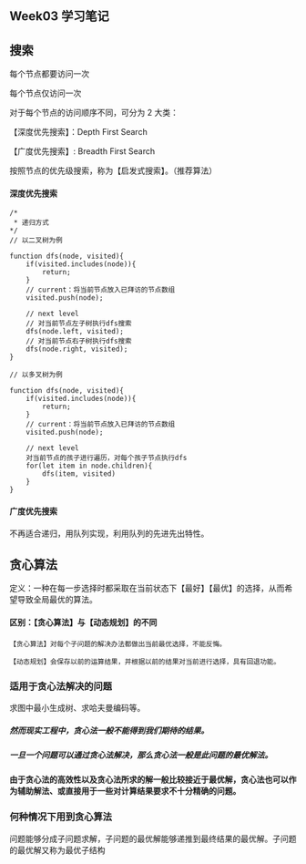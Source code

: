 ## Week03 学习笔记

## 搜索

每个节点都要访问一次

每个节点仅访问一次

对于每个节点的访问顺序不同，可分为 2 大类：

【深度优先搜索】：Depth First Search

【广度优先搜索】: Breadth First Search

按照节点的优先级搜索，称为【启发式搜索】。（推荐算法）

#### 深度优先搜索

```
/*
 * 递归方式
*/
// 以二叉树为例

function dfs(node, visited){
	if(visited.includes(node)){
    	return;
    }
    // current：将当前节点放入已拜访的节点数组
    visited.push(node);

    // next level
    // 对当前节点左子树执行dfs搜索
    dfs(node.left, visited);
    // 对当前节点右子树执行dfs搜索
    dfs(node.right, visited);
}

// 以多叉树为例

function dfs(node, visited){
	if(visited.includes(node)){
    	return;
    }
    // current：将当前节点放入已拜访的节点数组
    visited.push(node);

    // next level
    对当前节点的孩子进行遍历，对每个孩子节点执行dfs
    for(let item in node.children){
    	dfs(item, visited)
    }
}

```

#### 广度优先搜索

不再适合递归，用队列实现，利用队列的先进先出特性。

## 贪心算法

定义：一种在每一步选择时都采取在当前状态下【最好】【最优】的选择，从而希望导致全局最优的算法。

#### 区别：【贪心算法】与【动态规划】的不同

    【贪心算法】对每个子问题的解决办法都做出当前最优选择，不能反悔。

    【动态规划】会保存以前的运算结果，并根据以前的结果对当前进行选择，具有回退功能。

### 适用于贪心法解决的问题

求图中最小生成树、求哈夫曼编码等。

##### 然而现实工程中，贪心法一般不能得到我们期待的结果。

##### 一旦一个问题可以通过贪心法解决，那么贪心法一般是此问题的最优解法。

#### 由于贪心法的高效性以及贪心法所求的解一般比较接近于最优解，贪心法也可以作为辅助解法、或直接用于一些对计算结果要求不十分精确的问题。

### 何种情况下用到贪心算法

问题能够分成子问题求解，子问题的最优解能够递推到最终结果的最优解。子问题的最优解又称为最优子结构
